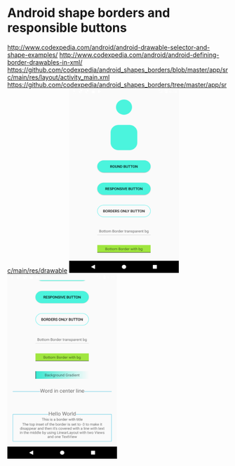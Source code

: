# Android shape borders and responsible buttons
http://www.codexpedia.com/android/android-drawable-selector-and-shape-examples/
http://www.codexpedia.com/android/android-defining-border-drawables-in-xml/
https://github.com/codexpedia/android_shapes_borders/blob/master/app/src/main/res/layout/activity_main.xml
https://github.com/codexpedia/android_shapes_borders/tree/master/app/src/main/res/drawable
<img src="https://github.com/codexpedia/android_shapes_borders/blob/master/captures/one.png" width="250" height="420" /> <img src="https://github.com/codexpedia/android_shapes_borders/blob/master/captures/two.png" width="250" height="420" />
